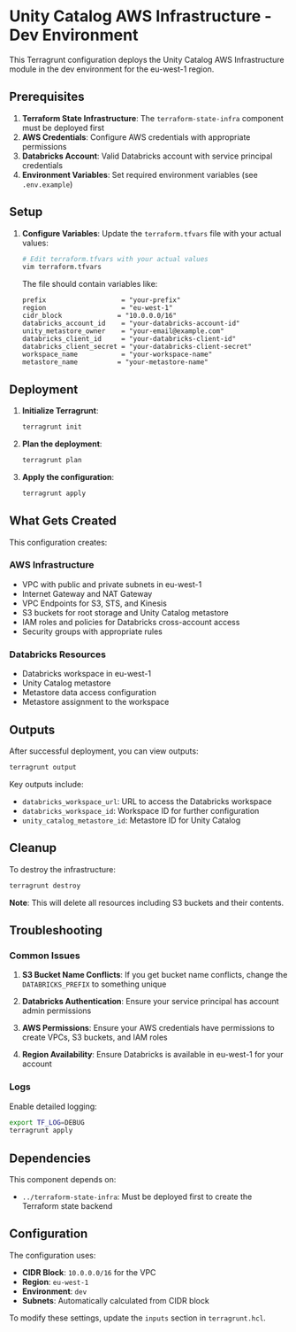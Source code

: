 # Unity Catalog AWS Infrastructure - Dev Environment

This Terragrunt configuration deploys the Unity Catalog AWS Infrastructure module in the dev environment for the eu-west-1 region.

## Prerequisites

1. **Terraform State Infrastructure**: The `terraform-state-infra` component must be deployed first
2. **AWS Credentials**: Configure AWS credentials with appropriate permissions
3. **Databricks Account**: Valid Databricks account with service principal credentials
4. **Environment Variables**: Set required environment variables (see `.env.example`)

## Setup

1. **Configure Variables**: Update the `terraform.tfvars` file with your actual values:
   ```bash
   # Edit terraform.tfvars with your actual values
   vim terraform.tfvars
   ```

   The file should contain variables like:
   ```hcl
   prefix                   = "your-prefix"
   region                   = "eu-west-1"
   cidr_block              = "10.0.0.0/16"
   databricks_account_id    = "your-databricks-account-id"
   unity_metastore_owner    = "your-email@example.com"
   databricks_client_id     = "your-databricks-client-id"
   databricks_client_secret = "your-databricks-client-secret"
   workspace_name           = "your-workspace-name"
   metastore_name          = "your-metastore-name"
   ```

## Deployment

1. **Initialize Terragrunt**:
   ```bash
   terragrunt init
   ```

2. **Plan the deployment**:
   ```bash
   terragrunt plan
   ```

3. **Apply the configuration**:
   ```bash
   terragrunt apply
   ```

## What Gets Created

This configuration creates:

### AWS Infrastructure
- VPC with public and private subnets in eu-west-1
- Internet Gateway and NAT Gateway
- VPC Endpoints for S3, STS, and Kinesis
- S3 buckets for root storage and Unity Catalog metastore
- IAM roles and policies for Databricks cross-account access
- Security groups with appropriate rules

### Databricks Resources
- Databricks workspace in eu-west-1
- Unity Catalog metastore
- Metastore data access configuration
- Metastore assignment to the workspace

## Outputs

After successful deployment, you can view outputs:

```bash
terragrunt output
```

Key outputs include:
- `databricks_workspace_url`: URL to access the Databricks workspace
- `databricks_workspace_id`: Workspace ID for further configuration
- `unity_catalog_metastore_id`: Metastore ID for Unity Catalog

## Cleanup

To destroy the infrastructure:

```bash
terragrunt destroy
```

**Note**: This will delete all resources including S3 buckets and their contents.

## Troubleshooting

### Common Issues

1. **S3 Bucket Name Conflicts**: If you get bucket name conflicts, change the `DATABRICKS_PREFIX` to something unique

2. **Databricks Authentication**: Ensure your service principal has account admin permissions

3. **AWS Permissions**: Ensure your AWS credentials have permissions to create VPCs, S3 buckets, and IAM roles

4. **Region Availability**: Ensure Databricks is available in eu-west-1 for your account

### Logs

Enable detailed logging:
```bash
export TF_LOG=DEBUG
terragrunt apply
```

## Dependencies

This component depends on:
- `../terraform-state-infra`: Must be deployed first to create the Terraform state backend

## Configuration

The configuration uses:
- **CIDR Block**: `10.0.0.0/16` for the VPC
- **Region**: `eu-west-1`
- **Environment**: `dev`
- **Subnets**: Automatically calculated from CIDR block

To modify these settings, update the `inputs` section in `terragrunt.hcl`.